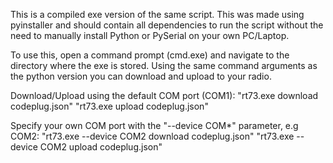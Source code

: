 This is a compiled exe version of the same script.
This was made using pyinstaller and should contain all dependencies to run the script without the need to manually install Python or PySerial on your own PC/Laptop.

To use this, open a command prompt (cmd.exe) and navigate to the directory where the exe is stored.
Using the same command arguments as the python version you can download and upload to your radio.

Download/Upload using the default COM port (COM1):
"rt73.exe download codeplug.json"
"rt73.exe upload codeplug.json"

Specify your own COM port with the "--device COM*" parameter, e.g COM2:
"rt73.exe --device COM2 download codeplug.json"
"rt73.exe --device COM2 upload codeplug.json"
